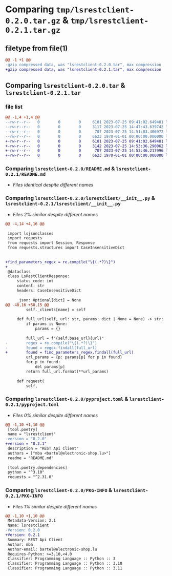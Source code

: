 # Comparing `tmp/lsrestclient-0.2.0.tar.gz` & `tmp/lsrestclient-0.2.1.tar.gz`

## filetype from file(1)

```diff
@@ -1 +1 @@
-gzip compressed data, was "lsrestclient-0.2.0.tar", max compression
+gzip compressed data, was "lsrestclient-0.2.1.tar", max compression
```

## Comparing `lsrestclient-0.2.0.tar` & `lsrestclient-0.2.1.tar`

### file list

```diff
@@ -1,4 +1,4 @@
--rw-r--r--   0        0        0     6181 2023-07-25 09:41:02.649481 lsrestclient-0.2.0/README.md
--rw-r--r--   0        0        0     3117 2023-07-25 14:47:43.639742 lsrestclient-0.2.0/lsrestclient/__init__.py
--rw-r--r--   0        0        0      707 2023-07-25 14:51:03.406972 lsrestclient-0.2.0/pyproject.toml
--rw-r--r--   0        0        0     6623 1970-01-01 00:00:00.000000 lsrestclient-0.2.0/PKG-INFO
+-rw-r--r--   0        0        0     6181 2023-07-25 09:41:02.649481 lsrestclient-0.2.1/README.md
+-rw-r--r--   0        0        0     3142 2023-07-25 14:53:36.290062 lsrestclient-0.2.1/lsrestclient/__init__.py
+-rw-r--r--   0        0        0      707 2023-07-25 14:53:46.217996 lsrestclient-0.2.1/pyproject.toml
+-rw-r--r--   0        0        0     6623 1970-01-01 00:00:00.000000 lsrestclient-0.2.1/PKG-INFO
```

### Comparing `lsrestclient-0.2.0/README.md` & `lsrestclient-0.2.1/README.md`

 * *Files identical despite different names*

### Comparing `lsrestclient-0.2.0/lsrestclient/__init__.py` & `lsrestclient-0.2.1/lsrestclient/__init__.py`

 * *Files 2% similar despite different names*

```diff
@@ -4,14 +4,16 @@
 
 import lsjsonclasses
 import requests
 from requests import Session, Response
 from requests.structures import CaseInsensitiveDict
 
 
+find_parameters_regex = re.compile("\{(.*?)\}")
+
 @dataclass
 class LsRestClientResponse:
     status_code: int
     content: str
     headers: CaseInsensitiveDict
 
     _json: Optional[dict] = None
@@ -48,16 +50,15 @@
         self._clients[name] = self
 
     def full_url(self, url: str, params: dict | None = None) -> str:
         if params is None:
             params = {}
 
         full_url = f"{self.base_url}{url}"
-        regex = re.compile("\{(.*?)\}")
-        found = regex.findall(full_url)
+        found = find_parameters_regex.findall(full_url)
         url_params = {p: params[p] for p in found}
         for p in found:
             del params[p]
         return full_url.format(**url_params)
 
     def request(
         self,
```

### Comparing `lsrestclient-0.2.0/pyproject.toml` & `lsrestclient-0.2.1/pyproject.toml`

 * *Files 0% similar despite different names*

```diff
@@ -1,10 +1,10 @@
 [tool.poetry]
 name = "lsrestclient"
-version = "0.2.0"
+version = "0.2.1"
 description = "REST Api Client"
 authors = ["mba <bartel@electronic-shop.lu>"]
 readme = "README.md"
 
 [tool.poetry.dependencies]
 python = "^3.10"
 requests = "^2.31.0"
```

### Comparing `lsrestclient-0.2.0/PKG-INFO` & `lsrestclient-0.2.1/PKG-INFO`

 * *Files 1% similar despite different names*

```diff
@@ -1,10 +1,10 @@
 Metadata-Version: 2.1
 Name: lsrestclient
-Version: 0.2.0
+Version: 0.2.1
 Summary: REST Api Client
 Author: mba
 Author-email: bartel@electronic-shop.lu
 Requires-Python: >=3.10,<4.0
 Classifier: Programming Language :: Python :: 3
 Classifier: Programming Language :: Python :: 3.10
 Classifier: Programming Language :: Python :: 3.11
```

